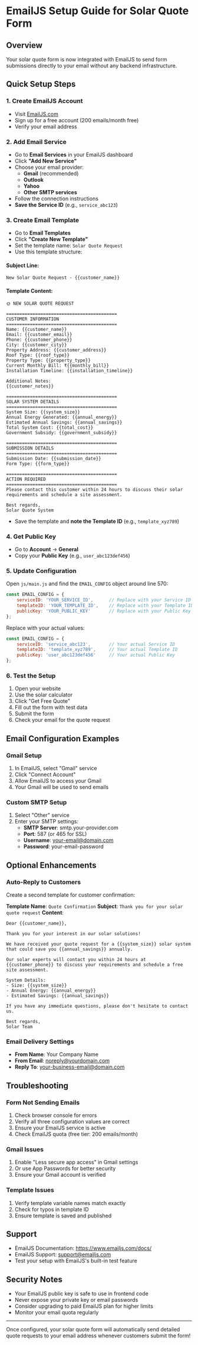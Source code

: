 # EmailJS Setup Guide for Solar Quote Form

## Overview
Your solar quote form is now integrated with EmailJS to send form submissions directly to your email without any backend infrastructure.

## Quick Setup Steps

### 1. Create EmailJS Account
- Visit [EmailJS.com](https://www.emailjs.com/)
- Sign up for a free account (200 emails/month free)
- Verify your email address

### 2. Add Email Service
- Go to **Email Services** in your EmailJS dashboard
- Click **"Add New Service"**
- Choose your email provider:
  - **Gmail** (recommended)
  - **Outlook**
  - **Yahoo**
  - **Other SMTP services**
- Follow the connection instructions
- **Save the Service ID** (e.g., `service_abc123`)

### 3. Create Email Template
- Go to **Email Templates**
- Click **"Create New Template"**
- Set the template name: `Solar Quote Request`
- Use this template structure:

#### Subject Line:
```
New Solar Quote Request - {{customer_name}}
```

#### Template Content:
```
🌞 NEW SOLAR QUOTE REQUEST

==========================================
CUSTOMER INFORMATION
==========================================
Name: {{customer_name}}
Email: {{customer_email}}
Phone: {{customer_phone}}
City: {{customer_city}}
Property Address: {{customer_address}}
Roof Type: {{roof_type}}
Property Type: {{property_type}}
Current Monthly Bill: ₹{{monthly_bill}}
Installation Timeline: {{installation_timeline}}

Additional Notes:
{{customer_notes}}

==========================================
SOLAR SYSTEM DETAILS
==========================================
System Size: {{system_size}}
Annual Energy Generated: {{annual_energy}}
Estimated Annual Savings: {{annual_savings}}
Total System Cost: {{total_cost}}
Government Subsidy: {{government_subsidy}}

==========================================
SUBMISSION DETAILS
==========================================
Submission Date: {{submission_date}}
Form Type: {{form_type}}

==========================================
ACTION REQUIRED
==========================================
Please contact this customer within 24 hours to discuss their solar requirements and schedule a site assessment.

Best regards,
Solar Quote System
```

- Save the template and **note the Template ID** (e.g., `template_xyz789`)

### 4. Get Public Key
- Go to **Account** → **General**
- Copy your **Public Key** (e.g., `user_abc123def456`)

### 5. Update Configuration
Open `js/main.js` and find the `EMAIL_CONFIG` object around line 570:

```javascript
const EMAIL_CONFIG = {
    serviceID: 'YOUR_SERVICE_ID',      // Replace with your Service ID
    templateID: 'YOUR_TEMPLATE_ID',    // Replace with your Template ID  
    publicKey: 'YOUR_PUBLIC_KEY'       // Replace with your Public Key
};
```

Replace with your actual values:
```javascript
const EMAIL_CONFIG = {
    serviceID: 'service_abc123',       // Your actual Service ID
    templateID: 'template_xyz789',     // Your actual Template ID
    publicKey: 'user_abc123def456'     // Your actual Public Key
};
```

### 6. Test the Setup
1. Open your website
2. Use the solar calculator
3. Click "Get Free Quote"
4. Fill out the form with test data
5. Submit the form
6. Check your email for the quote request

## Email Configuration Examples

### Gmail Setup
1. In EmailJS, select "Gmail" service
2. Click "Connect Account"
3. Allow EmailJS to access your Gmail
4. Your Gmail will be used to send emails

### Custom SMTP Setup
1. Select "Other" service
2. Enter your SMTP settings:
   - **SMTP Server**: smtp.your-provider.com
   - **Port**: 587 (or 465 for SSL)
   - **Username**: your-email@domain.com
   - **Password**: your-email-password

## Optional Enhancements

### Auto-Reply to Customers
Create a second template for customer confirmation:

**Template Name**: `Quote Confirmation`
**Subject**: `Thank you for your solar quote request`
**Content**:
```
Dear {{customer_name}},

Thank you for your interest in our solar solutions!

We have received your quote request for a {{system_size}} solar system that could save you {{annual_savings}} annually.

Our solar experts will contact you within 24 hours at {{customer_phone}} to discuss your requirements and schedule a free site assessment.

System Details:
- Size: {{system_size}}
- Annual Energy: {{annual_energy}}
- Estimated Savings: {{annual_savings}}

If you have any immediate questions, please don't hesitate to contact us.

Best regards,
Solar Team
```

### Email Delivery Settings
- **From Name**: Your Company Name
- **From Email**: noreply@yourdomain.com
- **Reply To**: your-business-email@domain.com

## Troubleshooting

### Form Not Sending Emails
1. Check browser console for errors
2. Verify all three configuration values are correct
3. Ensure your EmailJS service is active
4. Check EmailJS quota (free tier: 200 emails/month)

### Gmail Issues
1. Enable "Less secure app access" in Gmail settings
2. Or use App Passwords for better security
3. Ensure your Gmail account is verified

### Template Issues
1. Verify template variable names match exactly
2. Check for typos in template ID
3. Ensure template is saved and published

## Support
- EmailJS Documentation: https://www.emailjs.com/docs/
- EmailJS Support: support@emailjs.com
- Test your setup with EmailJS's built-in test feature

## Security Notes
- Your EmailJS public key is safe to use in frontend code
- Never expose your private key or email passwords
- Consider upgrading to paid EmailJS plan for higher limits
- Monitor your email quota regularly

---

Once configured, your solar quote form will automatically send detailed quote requests to your email address whenever customers submit the form! 